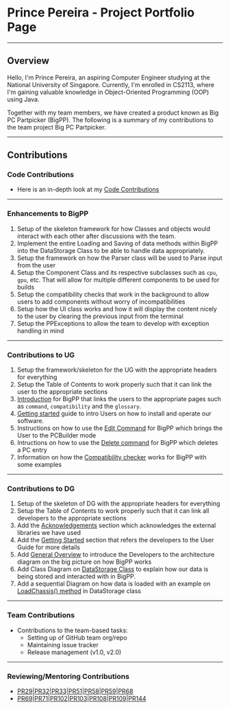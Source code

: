 

# Prince Pereira - Project Portfolio Page
___

## Overview
Hello, I'm Prince Pereira, an aspiring Computer Engineer studying at the National University of Singapore. Currently, I'm enrolled in CS2113, where I'm gaining valuable knowledge in Object-Oriented Programming (OOP) using Java.

Together with my team members, we have created a product known as Big PC Partpicker (BigPP). The following is a summary of my contributions to the team project Big PC Partpicker.

___

## Contributions

### Code Contributions
 - Here is an in-depth look at my [Code Contributions](https://nus-cs2113-ay2223s2.github.io/tp-dashboard/?search=Magmanat&breakdown=true&sort=groupTitle%20dsc&sortWithin=title&timeframe=commit&mergegroup=&groupSelect=groupByRepos&checkedFileTypes=docs~functional-code~test-code~other&since=2023-02-17)

___

### Enhancements to BigPP
1. Setup of the skeleton framework for how Classes and objects would interact with each other after discussions with the team.
2. Implement the entire Loading and Saving of data methods within BigPP into the DataStorage Class to be able to handle data appropriately.
3. Setup the framework on how the Parser class will be used to Parse input from the user
4. Setup the Component Class and its respective subclasses such as `cpu`, `gpu`, etc. That will allow for multiple different components to be used for builds
5. Setup the compatibility checks that work in the background to allow users to add components without worry of incompatibilities 
6. Setup how the UI class works and how it will display the content nicely to the user by clearing the previous input from the terminal
7. Setup the PPExceptions to allow the team to develop with exception handling in mind

___

### Contributions to UG
1. Setup the framework/skeleton for the UG with the appropriate headers for everything
2. Setup the Table of Contents to work properly such that it can link the user to the appropriate sections
3. [Introduction](https://github.com/AY2223S2-CS2113-T12-2/tp/blob/master/docs/UserGuide.md#introduction) for BigPP that links the users to the appropriate pages such as `command`, `compatibility` and the `glossary`.
4. [Getting started](https://github.com/AY2223S2-CS2113-T12-2/tp/blob/master/docs/UserGuide.md#getting-started) guide to intro Users on how to install and operate our software.
5. Instructions on how to use the [Edit Command](https://github.com/AY2223S2-CS2113-T12-2/tp/blob/master/docs/UserGuide.md#edit-command) for BigPP which brings the User to the PCBuilder mode
6. Intructions on how to use the [Delete command](https://github.com/AY2223S2-CS2113-T12-2/tp/blob/master/docs/UserGuide.md#delete-command) for BigPP which deletes a PC entry
7. Information on how the [Compatibility checker](https://github.com/AY2223S2-CS2113-T12-2/tp/blob/master/docs/UserGuide.md#compatibility-check) works for BigPP with some examples

___

### Contributions to DG
1. Setup of the skeleton of DG with the appropriate headers for everything
2. Setup the Table of Contents to work properly such that it can link all developers to the appropriate sections
3. Add the [Acknowledgements](https://github.com/AY2223S2-CS2113-T12-2/tp/blob/master/docs/DeveloperGuide.md#acknowledgements) section which acknowledges the external libraries we have used
4. Add the [Getting Started](https://github.com/AY2223S2-CS2113-T12-2/tp/blob/master/docs/DeveloperGuide.md#getting-started) section that refers the developers to the User Guide for more details
5. Add [General Overview](https://github.com/AY2223S2-CS2113-T12-2/tp/blob/master/docs/DeveloperGuide.md#general-overview) to introduce the Developers to the architecture diagram on the big picture on how BigPP works
6. Add Class Diagram on [DataStorage Class](https://github.com/AY2223S2-CS2113-T12-2/tp/blob/master/docs/DeveloperGuide.md#datastorage-class) to explain how our data is being stored and interacted with in BigPP.
7. Add a sequential Diagram on how data is loaded with an example on [LoadChassis() method](https://github.com/AY2223S2-CS2113-T12-2/tp/blob/master/docs/DeveloperGuide.md#-loadchassis-method-) in DataStorage class

___

### Team Contributions
 - Contributions to the team-based tasks:
    - Setting up of GitHub team org/repo
    - Maintaining issue tracker
    - Release management (v1.0, v2.0)

___

### Reviewing/Mentoring Contributions
- [PR29](https://github.com/AY2223S2-CS2113-T12-2/tp/pull/29#discussion_r1126784188)|[PR32](https://github.com/AY2223S2-CS2113-T12-2/tp/pull/32#discussion_r1128278426)|[PR33](https://github.com/AY2223S2-CS2113-T12-2/tp/pull/33#discussion_r1128284831)|[PR51](https://github.com/AY2223S2-CS2113-T12-2/tp/pull/51#discussion_r1133125838)|[PR58](https://github.com/AY2223S2-CS2113-T12-2/tp/pull/58#discussion_r1133278681)|[PR59](https://github.com/AY2223S2-CS2113-T12-2/tp/pull/59#discussion_r1133787998)|[PR68](https://github.com/AY2223S2-CS2113-T12-2/tp/pull/68#discussion_r1135847024)
- [PR69](https://github.com/AY2223S2-CS2113-T12-2/tp/pull/69#discussion_r1135855728)|[PR71](https://github.com/AY2223S2-CS2113-T12-2/tp/pull/71#discussion_r1135873682)|[PR102](https://github.com/AY2223S2-CS2113-T12-2/tp/pull/102#discussion_r1142481833)|[PR103](https://github.com/AY2223S2-CS2113-T12-2/tp/pull/103#discussion_r1142507625)|[PR108](https://github.com/AY2223S2-CS2113-T12-2/tp/pull/108#discussion_r1144212880)|[PR109](https://github.com/AY2223S2-CS2113-T12-2/tp/pull/109#discussion_r1144580115)|[PR144](https://github.com/AY2223S2-CS2113-T12-2/tp/pull/144#discussion_r1150873420)
